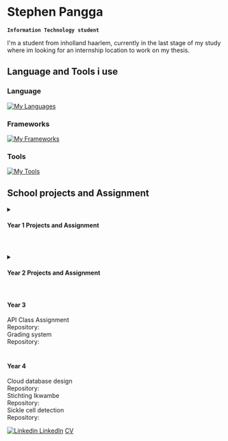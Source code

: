 # Stephen Pangga

**`Information Technology student`**

I'm a student from inholland haarlem, currently in the last stage of my study where im looking for an internship location to work on my thesis.

## Language and Tools i use ##

### Language
[![My Languages](https://skillicons.dev/icons?i=html,css,cs,php,java,py )](https://skillicons.dev)


### Frameworks
[![My Frameworks](https://skillicons.dev/icons?i=spring,laravel,dotnet )](https://skillicons.dev)

### Tools
[![My Tools](https://skillicons.dev/icons?i=vscode,visualstudio,github,idea,jenkins,azure)](https://skillicons.dev)


<!-- some of the logo
<img align="left" alt="Java" width="30px" style="padding-right:10px;" src="https://cdn.jsdelivr.net/gh/devicons/devicon/icons/java/java-original.svg"/>
<img align="left" alt="Spring" width="30px" style="padding-right:10px;" src="https://cdn.jsdelivr.net/gh/devicons/devicon/icons/spring/spring-original.svg" />
<img align="left" alt="Git" width="30px" style="padding-right:10px;" src="https://cdn.jsdelivr.net/gh/devicons/devicon/icons/git/git-original.svg" />
<img align="left" alt="Linux" width="30px" style="padding-right:10px;" src="https://cdn.jsdelivr.net/gh/devicons/devicon/icons/linux/linux-original.svg" />
<img align="left" alt="HTML" width="30px" style="padding-right:10px;" src="https://cdn.jsdelivr.net/gh/devicons/devicon/icons/html5/html5-plain.svg" />
<img align="left" alt="CSS" width="30px" style="padding-right:10px;" src="https://cdn.jsdelivr.net/gh/devicons/devicon/icons/css3/css3-plain.svg" />
<img align="left" alt="JavaScript" width="30px" style="padding-right:10px;" src="https://cdn.jsdelivr.net/gh/devicons/devicon/icons/javascript/javascript-plain.svg" />
<img align="left" alt="Python" width="30px" style="padding-right:10px;" src="https://cdn.jsdelivr.net/gh/devicons/devicon/icons/python/python-plain.svg" />
<img align="left" alt="GitHub" width="30px" style="padding-right:10px;" src="https://cdn.jsdelivr.net/gh/devicons/devicon/icons/github/github-original.svg" />
-->


## School projects and Assignment 

<details>
    <summary> <h4> Year 1 Projects and Assignment </h4></summary>
    Project Someren <br/>
    Project where we implement a database scheme with an application for the school event for someren. <br/>
    Programming language and tool used: C#, MySQL, ERD <br/>
    Repository: 

    Project Chapeau <br/>
    Designing and creating an windows application. <br/>
    Programming language and tool: C#, windows from, MySQL database <br/>
    Repository:
</details>

#
<details>
    <summary> <h4> Year 2 Projects and Assignment </h4></summary>
    PHP assigment <br/>
    Repository:<br/>

    Haarlem Festival <br/>
    Repository:<br/>

    NoSQL project<br/>
    Repository:<br/>

    Code Generation <br/>
    Repository:<br/>
</details>

#
#### Year 3
API Class Assignment <br/>
Repository:<br/>
Grading system <br/>
Repository:<br/>

#
#### Year 4
Cloud database design <br/>
Repository:<br/>
Stichting Ikwambe <br/>
Repository:<br/>
Sickle cell detection <br/>
Repository:<br/>

</details>

[![Linkedin](https://i.stack.imgur.com/gVE0j.png) LinkedIn](https://www.linkedin.com/in/stephen-pangga/)
<a href="https://github.com/stephenpangga/stephenpangga/blob/main/files/Stephen_pangga_CV.pdf" download>CV</a>